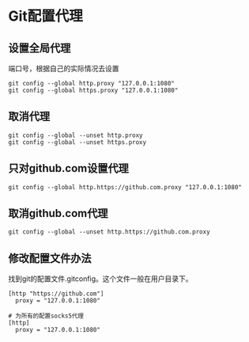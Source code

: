 # Git配置代理



## 设置全局代理

端口号，根据自己的实际情况去设置

``` shell
git config --global http.proxy "127.0.0.1:1080"
git config --global https.proxy "127.0.0.1:1080"
```

## 取消代理

``` shell
git config --global --unset http.proxy
git config --global --unset https.proxy
```

## 只对github.com设置代理

``` shell
git config --global http.https://github.com.proxy "127.0.0.1:1080"
```

## 取消github.com代理

``` shell
git config --global --unset http.https://github.com.proxy
```

## 修改配置文件办法

找到git的配置文件.gitconfig。这个文件一般在用户目录下。

``` shell
[http "https://github.com"]
  proxy = "127.0.0.1:1080"

# 为所有的配置socks5代理
[http]
  proxy = "127.0.0.1:1080"
```

